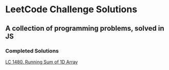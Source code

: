 # LeetCode Challenge Solutions

## A collection of programming problems, solved in JS

### Completed Solutions

[LC 1480. Running Sum of 1D Array](Running%20Sum%20of%201D%20Array%20(1480))
